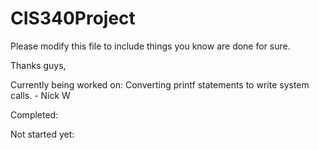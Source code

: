 # CIS340Project

Please modify this file to include things you know are done for sure.

Thanks guys,


Currently being worked on:
	Converting printf statements to write system calls. - Nick W

Completed:


Not started yet:

